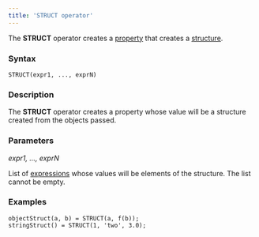 ```yaml
---
title: 'STRUCT operator'
---
```


The **STRUCT** operator creates a [property](Properties.md) that creates a [structure](Structure_operations_STRUCT_.md).

### Syntax

    STRUCT(expr1, ..., exprN)   

### Description

The **STRUCT** operator creates a property whose value will be a structure created from the objects passed. 

### Parameters

*expr1, ..., exprN*

List of [expressions](Expression.md) whose values will be elements of the structure. The list cannot be empty.

### Examples


```lsf
objectStruct(a, b) = STRUCT(a, f(b));
stringStruct() = STRUCT(1, 'two', 3.0);
```

